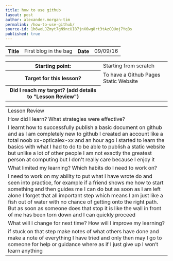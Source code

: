 ```yaml
---
title: how to use github
layout: post
author: alexander.morgan-tim
permalink: /how-to-use-github/
source-id: 1h6woLJZmyt7gN9ncUI87jnX6wg8rt3tAzCQUoj7YqBs
published: true
---
```

<table>
  <tr>
    <th>Title</th>
    <td>First blog in the bag</td>
    <th>Date</th>
    <td>09/09/16</td>
  </tr>
</table>


<table>
  <tr>
    <th>Starting point:</th>
    <td>Starting from scratch</td>
  </tr>
  <tr>
    <th>Target for this lesson?</th>
    <td>To have a Github Pages Static Website</td>
  </tr>
  <tr>
    <th>Did I reach my target? 
(add details to "Lesson Review")</th>
    <td> </td>
  </tr>
</table>


<table>
  <tr>
    <td>Lesson Review</td>
  </tr>
  <tr>
    <td>How did I learn? What strategies were effective? </td>
  </tr>
  <tr>
    <td>I learnt how to successfully publish a basic document on github and as I am completely new to github I created an account like a total noob xx-opticalex-xx and an hour ago i started to learn the basics with what I had to do to be able to publish a static website but unlike a lot of other people I am not exactly the greatest person at computing but I don't really care because I enjoy it</td>
  </tr>
  <tr>
    <td>What limited my learning? Which habits do I need to work on? </td>
  </tr>
  <tr>
    <td>I need to work on my ability to put what I have wrote do and seen into practice, for example if a friend shows me how to start something and then guides me I can do but as soon as I am left alone I forget that all important step which means I am just like a fish out of water with no chance of getting onto the right path. But as soon as someone does that stop it is like the wall in front of me has been torn down and I can quickly proceed</td>
  </tr>
  <tr>
    <td>What will I change for next time? How will I improve my learning?</td>
  </tr>
  <tr>
    <td>if stuck on that step make notes of what others have done and make a note of everything I have tried and only then may I go to someone for help or guidance where as if I just give up I won’t learn anything</td>
  </tr>
</table>


